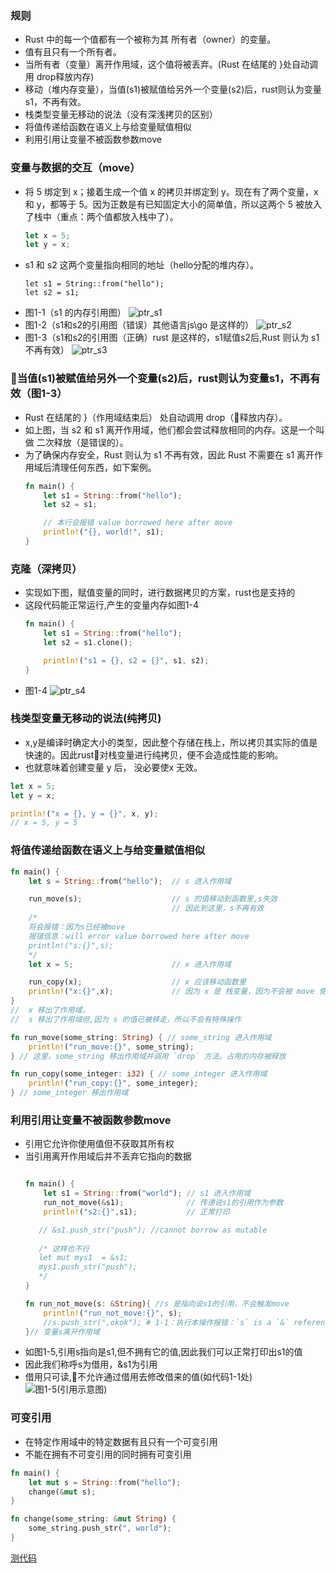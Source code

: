 

### 规则
* Rust 中的每一个值都有一个被称为其 所有者（owner）的变量。
* 值有且只有一个所有者。
* 当所有者（变量）离开作用域，这个值将被丢弃。(Rust 在结尾的 }处自动调用 drop释放内存)
* 移动（堆内存变量），当值(s1)被赋值给另外一个变量(s2)后，rust则认为变量s1，不再有效。
* 栈类型变量无移动的说法（没有深浅拷贝的区别）
* 将值传递给函数在语义上与给变量赋值相似
* 利用引用让变量不被函数参数move

### 变量与数据的交互（move）
* 将 5 绑定到 x；接着生成一个值 x 的拷贝并绑定到 y。现在有了两个变量，x 和 y，都等于 5。因为正数是有已知固定大小的简单值，所以这两个 5 被放入了栈中（重点：两个值都放入栈中了）。
    ``` rust
    let x = 5;
    let y = x;
    ```
* s1 和 s2 这两个变量指向相同的地址（hello分配的堆内存）。
    ```
    let s1 = String::from("hello");
    let s2 = s1;
    ```
* 图1-1（s1 的内存引用图）
![ptr_s1](./img/ptr_s1.png) 
* 图1-2（s1和s2的引用图（错误）其他语言js\go 是这样的）
![ptr_s2](./img/ptr_s2.png)
* 图1-3（s1和s2的引用图（正确）rust 是这样的，s1赋值s2后,Rust 则认为 s1 不再有效）
![ptr_s3](./img/ptr_s3.png)
### 当值(s1)被赋值给另外一个变量(s2)后，rust则认为变量s1，不再有效（图1-3）
* Rust 在结尾的 }（作用域结束后） 处自动调用 drop（释放内存）。
* 如上图，当 s2 和 s1 离开作用域，他们都会尝试释放相同的内存。这是一个叫做 二次释放（是错误的）。
* 为了确保内存安全，Rust 则认为 s1 不再有效，因此 Rust 不需要在 s1 离开作用域后清理任何东西，如下案例。
    ``` rust
    fn main() {
        let s1 = String::from("hello");
        let s2 = s1;

        // 本行会报错 value borrowed here after move
        println!("{}, world!", s1);
    }
    ```
### 克隆（深拷贝）
* 实现如下图，赋值变量的同时，进行数据拷贝的方案，rust也是支持的
* 这段代码能正常运行,产生的变量内存如图1-4
    ``` rust
    fn main() {
        let s1 = String::from("hello");
        let s2 = s1.clone();

        println!("s1 = {}, s2 = {}", s1, s2);
    } 
    ```
* 图1-4 
     ![ptr_s4](./img/ptr_s4.png) 

### 栈类型变量无移动的说法(纯拷贝)
* x,y是编译时确定大小的类型，因此整个存储在栈上，所以拷贝其实际的值是快速的。因此rust对栈变量进行纯拷贝，便不会造成性能的影响。
* 也就意味着创建变量 y 后， 没必要使x 无效。
``` rust
let x = 5;
let y = x;

println!("x = {}, y = {}", x, y);
// x = 5, y = 5
```

### 将值传递给函数在语义上与给变量赋值相似
``` rust
fn main() {
    let s = String::from("hello");  // s 进入作用域

    run_move(s);                    // s 的值移动到函数里,s失效
                                    // 因此到这里，s不再有效
    /* 
    将会报错：因为s已经被move
    报错信息：will error value borrowed here after move
    println!("s:{}",s);            
    */
    let x = 5;                      // x 进入作用域

    run_copy(x);                    // x 应该移动函数里
    println!("x:{}",x);             // 因为 x 是 栈变量，因为不会被 move 使失效
} 
//  x 移出了作用域，
//  s 移出了作用域但,因为 s 的值已被移走，所以不会有特殊操作

fn run_move(some_string: String) { // some_string 进入作用域
    println!("run_move:{}", some_string);
} // 这里，some_string 移出作用域并调用 `drop` 方法。占用的内存被释放

fn run_copy(some_integer: i32) { // some_integer 进入作用域
    println!("run_copy:{}", some_integer);
} // some_integer 移出作用域

```
### 利用引用让变量不被函数参数move
* 引用它允许你使用值但不获取其所有权
* 当引用离开作用域后并不丢弃它指向的数据
    ``` rust

    fn main() {
        let s1 = String::from("world"); // s1 进入作用域
        run_not_move(&s1);              // 传递说s1的引用作为参数
        println!("s2:{}",s1);           // 正常打印

       // &s1.push_str("push"); //cannot borrow as mutable 
       
       /* 这样也不行
       let mut mys1  = &s1;
       mys1.push_str("push");
       */
    }

    fn run_not_move(s: &String){ //s 是指向说s1的引用，不会触发move
        println!("run_not_move:{}", s);
        //s.push_str(",okok"); # 1-1：执行本操作报错：`s` is a `&` reference, so the data it refers to cannot be borrowed as mutable
    }// 变量s离开作用域
    ```
* 如图1-5,引用s指向是s1,但不拥有它的值,因此我们可以正常打印出s1的值
* 因此我们称呼s为借用，&s1为引用
* 借用只可读,不允许通过借用去修改借来的值(如代码1-1处)
![图1-5(引用示意图)](./img/ptr_s5.png)

### 可变引用
* 在特定作用域中的特定数据有且只有一个可变引用
* 不能在拥有不可变引用的同时拥有可变引用
``` rust
fn main() {
    let mut s = String::from("hello");
    change(&mut s);
}

fn change(some_string: &mut String) {
    some_string.push_str(", world");
}
```
[测代码](./owership/src/main.rs)